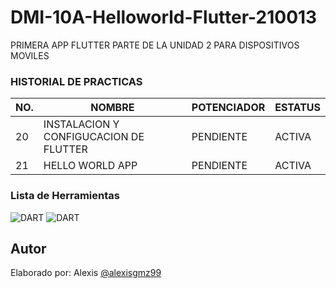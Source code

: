 # DMI-10A-Helloworld-Flutter-210013
PRIMERA APP FLUTTER PARTE DE LA UNIDAD 2  PARA DISPOSITIVOS MOVILES

### HISTORIAL DE PRACTICAS
|NO.|NOMBRE|POTENCIADOR|ESTATUS|
|--|--|--|--|
|20| INSTALACION Y CONFIGUCACION DE FLUTTER|PENDIENTE|ACTIVA
|21|HELLO WORLD APP |PENDIENTE|ACTIVA|

### Lista de Herramientas
![DART](https://img.shields.io/badge/Dart-0175C2?style=for-the-badge&logo=dart&logoColor=white)
![DART](https://img.shields.io/badge/Flutter-02569B?style=for-the-badge&logo=flutter&logoColor=white)

## Autor
Elaborado por: Alexis [@alexisgmz99](https://github.com/alexisgmz99)
